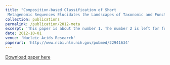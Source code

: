 ```yaml
---
title: "Composition-based Classification of Short
 Metagenomic Sequences Elucidates the Landscapes of Taxonomic and Functional Enrichment of Microorganisms."
collection: publications
permalink: /publication/2012-meta
excerpt: 'This paper is about the number 1. The number 2 is left for future work.'
date: 2012-10-01
venue: 'Nucleic Acids Research'
paperurl: 'http://www.ncbi.nlm.nih.gov/pubmed/22941634'
---
```


[Download paper here](http://www.ncbi.nlm.nih.gov/pubmed/22941634)

